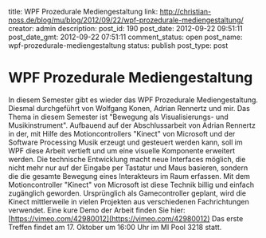 title: WPF Prozedurale Mediengestaltung
link: http://christian-noss.de/blog/mu/blog/2012/09/22/wpf-prozedurale-mediengestaltung/
creator: admin
description: 
post_id: 190
post_date: 2012-09-22 09:51:11
post_date_gmt: 2012-09-22 07:51:11
comment_status: open
post_name: wpf-prozedurale-mediengestaltung
status: publish
post_type: post

# WPF Prozedurale Mediengestaltung

In diesem Semester gibt es wieder das WPF Prozedurale Mediengestaltung. Diesmal durchgeführt von Wolfgang Konen, Adrian Rennertz und mir. Das Thema in diesem Semester ist "Bewegung als Visualisierungs- und Musikinstrument". Aufbauend auf der Abschlussarbeit von Adrian Rennertz in der, mit Hilfe des Motioncontrollers "Kinect" von Microsoft und der Software Processing Musik erzeugt und gesteuert werden kann, soll im WPF diese Arbeit vertieft und um eine visuelle Komponente erweitert werden. Die technische Entwicklung macht neue Interfaces möglich, die nicht mehr nur auf der Eingabe per Tastatur und Maus basieren, sondern die die gesamte Bewegung eines Interakteurs im Raum erfassen. Mit dem Motioncontroller "Kinect" von Microsoft ist diese Technik billig und einfach zugänglich geworden. Ursprünglich als Gamecontroller geplant, wird die Kinect mittlerweile in vielen Projekten aus verschiedenen Fachrichtungen verwendet. Eine kure Demo der Arbeit finden Sie hier: [https://vimeo.com/42980012](https://vimeo.com/42980012) Das erste Treffen findet am 17. Oktober um 16:00 Uhr im MI Pool 3218 statt.